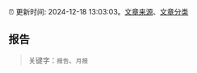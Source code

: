 :alarm_clock: 更新时间: 2024-12-18 13:03:03。[文章来源](/README.md)、[文章分类](/TAGS.md)

## 报告


> 关键字：`报告`、`月报`



